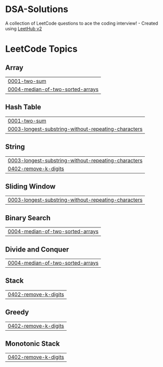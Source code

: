 # DSA-Solutions
A collection of LeetCode questions to ace the coding interview! - Created using [LeetHub v2](https://github.com/arunbhardwaj/LeetHub-2.0)

<!---LeetCode Topics Start-->
# LeetCode Topics
## Array
|  |
| ------- |
| [0001-two-sum](https://github.com/tanishdwiv/DSA-Solutions/tree/master/0001-two-sum) |
| [0004-median-of-two-sorted-arrays](https://github.com/tanishdwiv/DSA-Solutions/tree/master/0004-median-of-two-sorted-arrays) |
## Hash Table
|  |
| ------- |
| [0001-two-sum](https://github.com/tanishdwiv/DSA-Solutions/tree/master/0001-two-sum) |
| [0003-longest-substring-without-repeating-characters](https://github.com/tanishdwiv/DSA-Solutions/tree/master/0003-longest-substring-without-repeating-characters) |
## String
|  |
| ------- |
| [0003-longest-substring-without-repeating-characters](https://github.com/tanishdwiv/DSA-Solutions/tree/master/0003-longest-substring-without-repeating-characters) |
| [0402-remove-k-digits](https://github.com/tanishdwiv/DSA-Solutions/tree/master/0402-remove-k-digits) |
## Sliding Window
|  |
| ------- |
| [0003-longest-substring-without-repeating-characters](https://github.com/tanishdwiv/DSA-Solutions/tree/master/0003-longest-substring-without-repeating-characters) |
## Binary Search
|  |
| ------- |
| [0004-median-of-two-sorted-arrays](https://github.com/tanishdwiv/DSA-Solutions/tree/master/0004-median-of-two-sorted-arrays) |
## Divide and Conquer
|  |
| ------- |
| [0004-median-of-two-sorted-arrays](https://github.com/tanishdwiv/DSA-Solutions/tree/master/0004-median-of-two-sorted-arrays) |
## Stack
|  |
| ------- |
| [0402-remove-k-digits](https://github.com/tanishdwiv/DSA-Solutions/tree/master/0402-remove-k-digits) |
## Greedy
|  |
| ------- |
| [0402-remove-k-digits](https://github.com/tanishdwiv/DSA-Solutions/tree/master/0402-remove-k-digits) |
## Monotonic Stack
|  |
| ------- |
| [0402-remove-k-digits](https://github.com/tanishdwiv/DSA-Solutions/tree/master/0402-remove-k-digits) |
<!---LeetCode Topics End-->